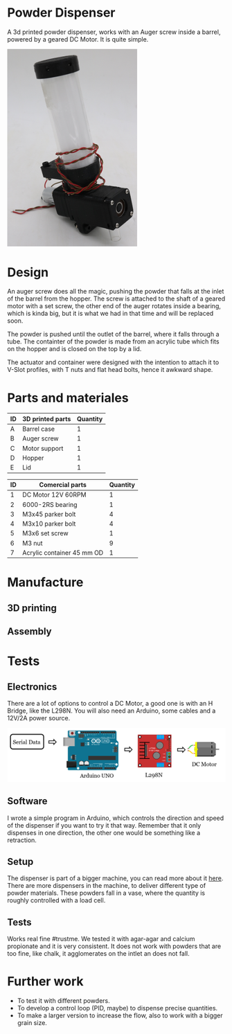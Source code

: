 # Powder Dispenser

A 3d printed powder dispenser, works with an Auger screw inside a barrel, powered by a geared DC Motor. It is quite simple.

<img src="/img/powder.png" width="300">

# Design

An auger screw does all the magic, pushing the powder that falls at the inlet of the barrel from the hopper. The screw is attached to the shaft of a geared motor with a set screw, the other end of the auger rotates inside a bearing, which is kinda big, but it is what we had in that time and will be replaced soon.

The powder is pushed until the outlet of the barrel, where it falls through a tube. The containter of the powder is made from an acrylic tube which fits on the hopper and is closed on the top by a lid.

The actuator and container were designed with the intention to attach it to V-Slot profiles, with T nuts and flat head bolts, hence it awkward shape.


# Parts and materiales


ID | 3D printed parts                    | Quantity
 ----- | ---------------------------   | ------------
A | Barrel case | 1
B | Auger screw | 1
C | Motor support | 1
D | Hopper | 1
E | Lid | 1

ID | Comercial parts                   | Quantity
 ----- | ---------------------------   | ------------
1 | DC Motor 12V 60RPM | 1
2 | 6000-2RS bearing | 1
3 | M3x45 parker bolt | 4
4 | M3x10 parker bolt | 4
5 | M3x6 set screw | 1
6 | M3 nut | 9
7 | Acrylic container 45 mm OD | 1

# Manufacture

## 3D printing

## Assembly

# Tests

## Electronics

There are a lot of options to control a DC Motor, a good one is with an H Bridge, like the L298N. You will also need an Arduino, some cables and a 12V/2A power source.

<img src="/img/elec.png" width="700">

## Software

I wrote a simple program in Arduino, which controls the direction and speed of the dispenser if you want to try it that way. Remember that it only dispenses in one direction, the other one would be something like a retraction. 

## Setup

The dispenser is part of a bigger machine, you can read more about it [here](https://gitlab.com/fablab-u-de-chile/biomixer). There are more dispensers in the machine, to deliver different type of powder materials. These powders fall in a vase, where the quantity is roughly controlled with a load cell.

## Tests

Works real fine #trustme. We tested it with agar-agar and calcium propionate and it is very consistent. It does not work with powders that are too fine, like chalk, it agglomerates on the intlet an does not fall.

# Further work

- To test it with different powders.
- To develop a control loop (PID, maybe) to dispense precise quantities.
- To make a larger version to increase the flow, also to work with a bigger grain size.